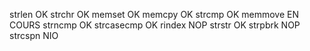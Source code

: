 strlen OK
strchr OK
memset OK
memcpy OK
strcmp OK
memmove EN COURS
strncmp OK
strcasecmp OK
rindex NOP
strstr OK
strpbrk NOP
strcspn NIO